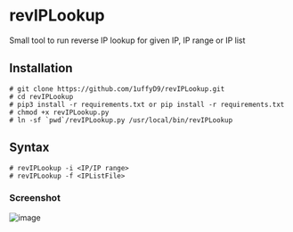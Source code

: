 # revIPLookup
Small tool to run reverse IP lookup for given IP, IP range or IP list

## Installation
```
# git clone https://github.com/1uffyD9/revIPLookup.git
# cd revIPLookup
# pip3 install -r requirements.txt or pip install -r requirements.txt
# chmod +x revIPLookup.py
# ln -sf `pwd`/revIPLookup.py /usr/local/bin/revIPLookup
```

## Syntax
```
# revIPLookup -i <IP/IP range>
# revIPLookup -f <IPListFile>
```

### Screenshot
![image](https://user-images.githubusercontent.com/49385501/67034444-50a40d00-f135-11e9-9cd2-7fd292c30173.png)
